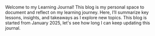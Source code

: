 Welcome to my Learning Journal!
This blog is my personal space to document and reflect on my learning journey. Here, I’ll summarize key lessons, insights, and takeaways as I explore new topics.
This blog is started from January 2025, let's see how long I can keep updating this journal.
